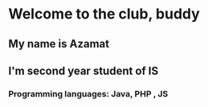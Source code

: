 # Welcome to the club, buddy
## My name is Azamat
## I'm second year student of IS
### Programming languages: Java, PHP , JS

